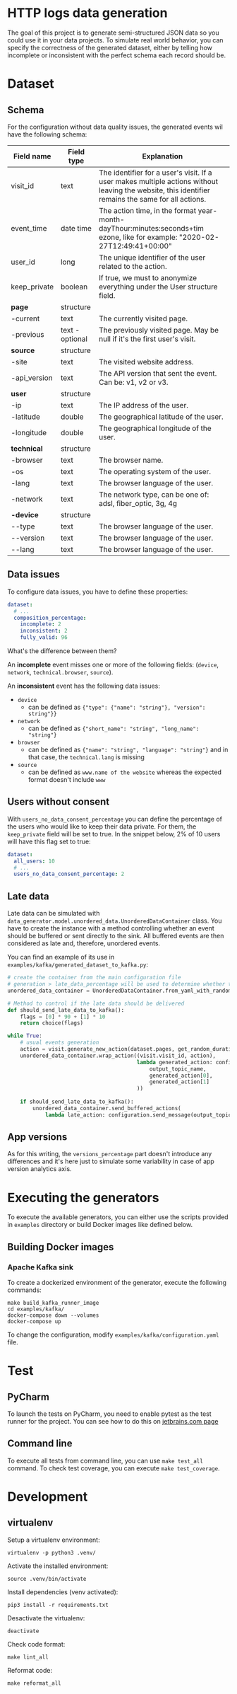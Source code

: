 # HTTP logs data generation

The goal of this project is to generate semi-structured JSON data so you could use it in your data projects. To 
simulate real world behavior, you can specify the correctness of the generated dataset, either by telling how
incomplete or inconsistent with the perfect schema each record should be.

# Dataset
## Schema
For the configuration without data quality issues, the generated events wil have the following schema:

| Field name   | Field type      |  Explanation                                                                                                                                       |
|--------------|-----------------|----------------------------------------------------------------------------------------------------------------------------------------------------|
| visit_id     | text            | The identifier for a user's visit. If a user makes multiple actions without leaving the website, this identifier remains the same for all actions. |
| event_time   | date time       | The action time, in the format year-month-dayThour:minutes:seconds+tim ezone, like for example: "2020-02-27T12:49:41+00:00"                        |
| user_id      | long            | The unique identifier of the user related to the action.                                                                                           |
| keep_private | boolean         | If true, we must to anonymize everything under the User structure field.                                                                           |
|  **page**    |  structure      |                                                                                                                                                    |
| -current     | text            | The currently visited page.                                                                                                                        |
| -previous    | text - optional | The previously visited page. May be null if it's the first user's visit.                                                                           |
| **source**   | structure       |                                                                                                                                                    |
| -site        | text            | The visited website address.                                                                                                                       |
| -api_version | text            | The API version that sent the event. Can be: v1, v2 or v3.                                                                                                              |
| **user**     | structure       |                                                                                                                                                    |
| -ip          | text            | The IP address of the user.                                                                                                                        |
| -latitude    | double          | The geographical latitude of the user.                                                                                                             |
| -longitude   | double          | The geographical longitude of the user.                                                                                                              |
| **technical**     | structure       |                                                                                                                                                    |
| -browser          | text            | The browser name.                                                                                                                        |
| -os    | text          | The operating system of the user.                                                                                                         |
| -lang   | text          | The browser language of the user.                                                                                                            |
| -network | text | The network type, can be one of: adsl, fiber_optic, 3g, 4g
| **-device**   | structure          |                                                                                                           |
| --type   | text          | The browser language of the user.                                                                                                            |
| --version   | text          | The browser language of the user.                                                                                                            |
| --lang   | text          | The browser language of the user.                                                                                                            |

## Data issues
To configure data issues, you have to define these properties:
```yaml
dataset:
  # ...
  composition_percentage:
    incomplete: 2
    inconsistent: 2
    fully_valid: 96
```

What's the difference between them? 

An **incomplete** event misses one or more of the following fields: 
(`device`, `network`, `technical.browser`, `source`).

An **inconsistent** event has the following data issues:
* `device`
    * can be defined as `{"type": {"name": "string"}, "version": string"}}`
* `network`
    * can be defined as `{"short_name": "string", "long_name": "string"}`
* `browser`
    * can be defined as `{"name": "string", "language": "string"}` and in that case, the `technical.lang` is missing
* `source`
    * can be defined as `www.name of the website` whereas the expected format doesn't include `www`

## Users without consent
With `users_no_data_consent_percentage` you can define the percentage of the users who would like to keep
their data private. For them, the `keep_private` field will be set to true. In the snippet below, 2% of 10
users will have this flag set to true:
```yaml
dataset:
  all_users: 10
  # ...
  users_no_data_consent_percentage: 2
```

## Late data
Late data can be simulated with `data_generator.model.unordered_data.UnorderedDataContainer` class. You have to
create the instance with a method controlling whether an event should be buffered or sent directly to the sink. All
buffered events are then considered as late and, therefore, unordered events.

You can find an example of its use in `examples/kafka/generated_dataset_to_kafka.py`:
```python
# create the container from the main configuration file 
# generation > late_data_percentage will be used to determine whether the action should be sent directly or not
unordered_data_container = UnorderedDataContainer.from_yaml_with_random_distribution(configuration)

# Method to control if the late data should be delivered
def should_send_late_data_to_kafka():
    flags = [0] * 90 + [1] * 10
    return choice(flags)

while True:
    # usual events generation
    action = visit.generate_new_action(dataset.pages, get_random_duration_in_seconds(), is_valid_log())
    unordered_data_container.wrap_action((visit.visit_id, action),
                                         lambda generated_action: configuration.send_message(
                                             output_topic_name,
                                             generated_action[0],
                                             generated_action[1]
                                         ))
    
    if should_send_late_data_to_kafka():
        unordered_data_container.send_buffered_actions(
            lambda late_action: configuration.send_message(output_topic_name, late_action[0], late_action[1]))
```

## App versions
As for this writing, the `versions_percentage` part doesn't introduce any differences and it's here just to simulate some
variability in case of app version analytics axis. 

# Executing the generators
To execute the available generators, you can either use the scripts provided in `examples` directory or 
build Docker images like defined below.

## Building Docker images
### Apache Kafka sink
To create a dockerized environment of the generator, execute the following commands:
```
make build_kafka_runner_image
cd examples/kafka/
docker-compose down --volumes
docker-compose up
```
To change the configuration, modify `examples/kafka/configuration.yaml` file.

# Test
## PyCharm
To launch the tests on PyCharm, you need to enable pytest as the test runner for the project. You can see how to do this
on [jetbrains.com page](https://www.jetbrains.com/help/pycharm/pytest.html)

## Command line
To execute all tests from command line, you can use `make test_all` command. To check test coverage, you can execute
`make test_coverage`.

# Development
## virtualenv
Setup a virtualenv environment:
```
virtualenv -p python3 .venv/
```

Activate the installed environment:
```
source .venv/bin/activate
```

Install dependencies (venv activated):
``` 
pip3 install -r requirements.txt
```

Desactivate the virtualenv:
```
deactivate
```

Check code format:
```
make lint_all
```

Reformat code:
```
make reformat_all
```
